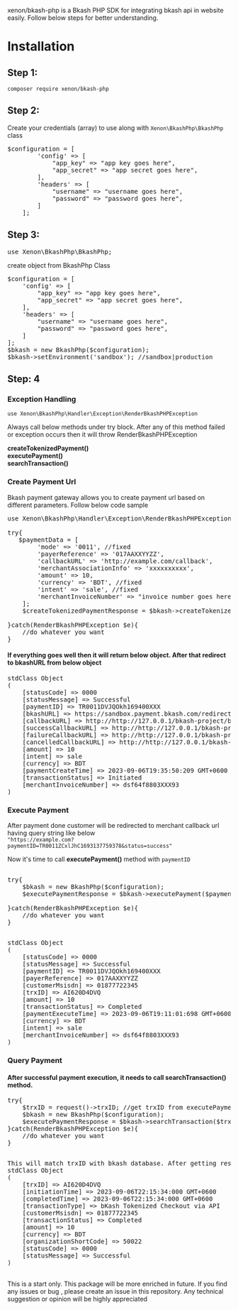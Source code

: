 xenon/bkash-php is a Bkash PHP SDK for integrating bkash api in website easily. Follow below steps for better understanding.

# Installation

## Step 1:
```
composer require xenon/bkash-php
```
## Step 2:
Create your credentials (array) to use along with `Xenon\BkashPhp\BkashPhp` class

<pre>
$configuration = [
        'config' => [
            "app_key" => "app key goes here",
            "app_secret" => "app secret goes here",
        ],
        'headers' => [
            "username" => "username goes here",
            "password" => "password goes here",
        ]
    ];
</pre>

## Step 3:
<pre>use Xenon\BkashPhp\BkashPhp;</pre>

create object from BkashPhp Class
<pre>
$configuration = [
    'config' => [
        "app_key" => "app key goes here",
        "app_secret" => "app secret goes here",
    ],
    'headers' => [
        "username" => "username goes here",
        "password" => "password goes here",
    ]
];
$bkash = new BkashPhp($configuration);
$bkash->setEnvironment('sandbox'); //sandbox|production
</pre>

## Step: 4
### Exception Handling
`use Xenon\BkashPhp\Handler\Exception\RenderBkashPHPException`

Always call below methods  under try block. After any of this method failed or exception  occurs then it will throw RenderBkashPHPException

**createTokenizedPayment()** <br>
**executePayment()**<br>
**searchTransaction()**

### Create Payment Url
Bkash payment gateway allows you to create payment url based on different parameters. Follow below code sample

<pre>
use Xenon\BkashPhp\Handler\Exception\RenderBkashPHPException

try{
   $paymentData = [ 
        'mode' => '0011', //fixed
        'payerReference' => '017AAXXYYZZ',
        'callbackURL' => 'http://example.com/callback',
        'merchantAssociationInfo' => 'xxxxxxxxxx',
        'amount' => 10,
        'currency' => 'BDT', //fixed
        'intent' => 'sale', //fixed
        'merchantInvoiceNumber' => "invoice number goes here",
    ];
    $createTokenizedPaymentResponse = $bkash->createTokenizedPayment($paymentData);

}catch(RenderBkashPHPException $e){
    //do whatever you want
}
</pre>

#### If everything goes well then it will return below object. After that redirect to bkashURL from below object

<pre>
stdClass Object
(
    [statusCode] => 0000
    [statusMessage] => Successful
    [paymentID] => TR0011DVJQOkh169400XXX
    [bkashURL] => https://sandbox.payment.bkash.com/redirect/tokenized/?paymentID=TR0011DVJQOkh1694007349990&hash=yaJMHgVb_BW_pJuxErXXXdf8-QFyHHG0bqkwBdUU(NLFwI(-ltH8z36kpnxtxa5Xs5tJxFxW5KoyKN5nWPisXXXXXXXXXXX50209&mode=0011&apiVersion=v1.2.0-beta
    [callbackURL] => http://http://127.0.0.1/bkash-project/bkash-payment
    [successCallbackURL] => http://http://127.0.0.1/bkash-project/bkash-payment?paymentID=TR0011DVJQOkh169400XXX&status=success
    [failureCallbackURL] => http://http://127.0.0.1/bkash-project/bkash-payment?paymentID=TR0011DVJQOkh169400XXX&status=failure
    [cancelledCallbackURL] => http://http://127.0.0.1/bkash-project/bkash-payment?paymentID=TR0011DVJQOkh169400XXX&status=cancel
    [amount] => 10
    [intent] => sale
    [currency] => BDT
    [paymentCreateTime] => 2023-09-06T19:35:50:209 GMT+0600
    [transactionStatus] => Initiated
    [merchantInvoiceNumber] => dsf64f8803XXX93
)
</pre>

### Execute Payment
After payment done customer will be redirected to merchant callback url having query string like below <br>
`"https://example.com?paymentID=TR0011ZCxlJhC1693137759378&status=success"`

Now it's time to call **executePayment()** method with `paymentID`
<pre>

try{
    $bkash = new BkashPhp($configuration);
    $executePaymentResponse = $bkash->executePayment($paymentId);

}catch(RenderBkashPHPException $e){
    //do whatever you want
}

</pre>

<pre>
stdClass Object
(
    [statusCode] => 0000
    [statusMessage] => Successful
    [paymentID] => TR0011DVJQOkh169400XXX
    [payerReference] => 017AAXXYYZZ
    [customerMsisdn] => 01877722345
    [trxID] => AI620D4DVQ
    [amount] => 10
    [transactionStatus] => Completed
    [paymentExecuteTime] => 2023-09-06T19:11:01:698 GMT+0600
    [currency] => BDT
    [intent] => sale
    [merchantInvoiceNumber] => dsf64f8803XXX93
)
</pre>

### Query Payment
#### After successful payment execution, it needs to call **searchTransaction()** method.
<pre>
try{
    $trxID = request()->trxID; //get trxID from executePayment() method
    $bkash = new BkashPhp($configuration);
    $executePaymentResponse = $bkash->searchTransaction($trxID);
}catch(RenderBkashPHPException $e){
    //do whatever you want
}

</pre>

<pre>
This will match trxID with bkash database. After getting response object you will do further according to your web application requirements.
stdClass Object
(
    [trxID] => AI620D4DVQ
    [initiationTime] => 2023-09-06T22:15:34:000 GMT+0600
    [completedTime] => 2023-09-06T22:15:34:000 GMT+0600
    [transactionType] => bKash Tokenized Checkout via API
    [customerMsisdn] => 01877722345
    [transactionStatus] => Completed
    [amount] => 10
    [currency] => BDT
    [organizationShortCode] => 50022
    [statusCode] => 0000
    [statusMessage] => Successful
)
</pre>

<br> 
This is a start only. This package will be more enriched in future. If you find any issues or bug , please create an issue in this repository. 
Any technical suggestion or opinion will be highly appreciated


